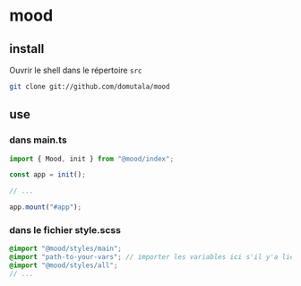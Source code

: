 # mood

## install

Ouvrir le shell dans le répertoire `src`

```bash
git clone git://github.com/domutala/mood
```

## use

### dans main.ts

```typescript
import { Mood, init } from "@mood/index";

const app = init();

// ...

app.mount("#app");
```

### dans le fichier style.scss

```scss
@import "@mood/styles/main";
@import "path-to-your-vars"; // importer les variables ici s'il y'a lieu
@import "@mood/styles/all";
// ...
```
